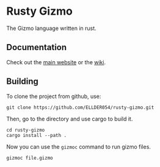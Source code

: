 # Rusty Gizmo
The Gizmo language written in rust.

## Documentation
Check out the [main website](gizmolang.org) or the [wiki](https://github.com/ELLDER054/rusty-gizmo/wiki).

## Building
To clone the project from github, use:  
```shell
git clone https://github.com/ELLDER054/rusty-gizmo.git
```
Then, go to the directory and use cargo to build it.  
```shell
cd rusty-gizmo
cargo install --path .
```
Now you can use the `gizmoc` command to run gizmo files.  
```
gizmoc file.gizmo
```
